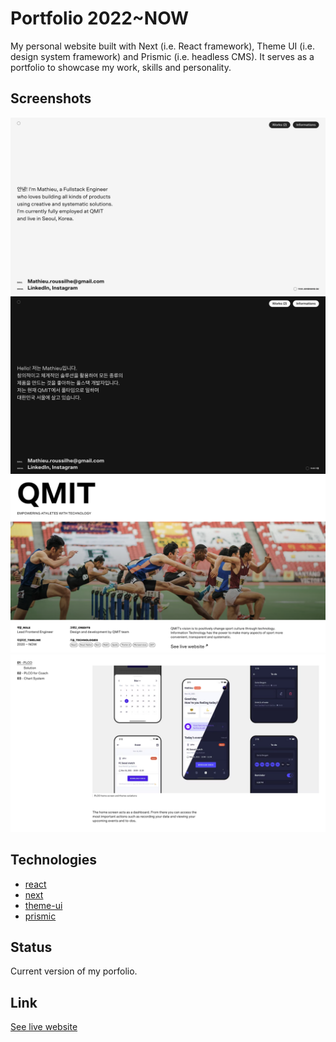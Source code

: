 # Portfolio 2022~NOW
My personal website built with Next (i.e. React framework), Theme UI (i.e. design system framework) and Prismic (i.e. headless CMS). It serves as a portfolio to showcase my work, skills and personality.

## Screenshots
![portfolio](https://github.com/matroussilhe/assets/blob/master/images/portfolio-2022/home-light.png)
![portfolio](https://github.com/matroussilhe/assets/blob/master/images/portfolio-2022/home-dark.png)
![portfolio](https://github.com/matroussilhe/assets/blob/master/images/portfolio-2022/case-study-header.png)
![portfolio](https://github.com/matroussilhe/assets/blob/master/images/portfolio-2022/case-study-content.png)

## Technologies
* [react](https://github.com/facebook/react)
* [next](https://github.com/vercel/next.js/)
* [theme-ui](https://github.com/system-ui/theme-ui)
* [prismic](https://prismic.io/)

## Status
Current version of my porfolio.

## Link
[See live website](https://matroussilhe.com)
